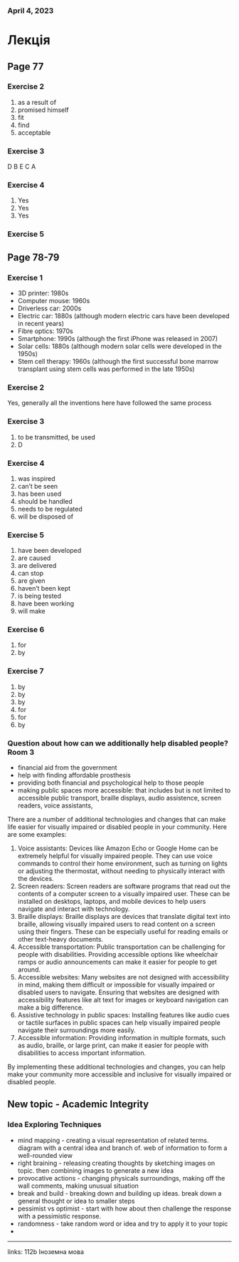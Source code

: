 
### April 4, 2023

# Лекція

## Page 77

### Exercise 2

1. as a result of
2. promised himself
3. fit
4. find
5. acceptable

### Exercise 3

D B E C A

### Exercise 4

1. Yes
2. Yes
3. Yes

### Exercise 5

## Page 78-79

### Exercise 1

- 3D printer: 1980s
- Computer mouse: 1960s
- Driverless car: 2000s
- Electric car: 1880s (although modern electric cars have been developed in recent years)
- Fibre optics: 1970s
- Smartphone: 1990s (although the first iPhone was released in 2007)
- Solar cells: 1880s (although modern solar cells were developed in the 1950s)
- Stem cell therapy: 1960s (although the first successful bone marrow transplant using stem cells was performed in the late 1950s)

### Exercise 2

Yes, generally all the inventions here have followed the same process

### Exercise 3

1. to be transmitted, be used
2. D

### Exercise 4

1. was inspired
2. can’t be seen
3. has been used
4. should be handled
5. needs to be regulated
6. will be disposed of

### Exercise 5

1. have been developed
2. are caused
3. are delivered
4. can stop
5. are given
6. haven’t been kept
7. is being tested
8. have been working
9. will make

### Exercise 6

1. for
2. by

### Exercise 7

1. by
2. by
3. by
4. for
5. for
6. by

### Question about how can we additionally help disabled people? Room 3

- financial aid from the government
- help with finding affordable prosthesis
- providing both financial and psychological help to those people
- making public spaces more accessible: that includes but is not limited to accessible public transport, braille displays, audio assistence, screen readers, voice assistants,

There are a number of additional technologies and changes that can make life easier for visually impaired or disabled people in your community. Here are some examples:

1. Voice assistants: Devices like Amazon Echo or Google Home can be extremely helpful for visually impaired people. They can use voice commands to control their home environment, such as turning on lights or adjusting the thermostat, without needing to physically interact with the devices.
2. Screen readers: Screen readers are software programs that read out the contents of a computer screen to a visually impaired user. These can be installed on desktops, laptops, and mobile devices to help users navigate and interact with technology.
3. Braille displays: Braille displays are devices that translate digital text into braille, allowing visually impaired users to read content on a screen using their fingers. These can be especially useful for reading emails or other text-heavy documents.
4. Accessible transportation: Public transportation can be challenging for people with disabilities. Providing accessible options like wheelchair ramps or audio announcements can make it easier for people to get around.
5. Accessible websites: Many websites are not designed with accessibility in mind, making them difficult or impossible for visually impaired or disabled users to navigate. Ensuring that websites are designed with accessibility features like alt text for images or keyboard navigation can make a big difference.
6. Assistive technology in public spaces: Installing features like audio cues or tactile surfaces in public spaces can help visually impaired people navigate their surroundings more easily.
7. Accessible information: Providing information in multiple formats, such as audio, braille, or large print, can make it easier for people with disabilities to access important information.

By implementing these additional technologies and changes, you can help make your community more accessible and inclusive for visually impaired or disabled people.

## New topic - Academic Integrity

### Idea Exploring Techniques

- mind mapping - creating a visual representation of related terms. diagram with a central idea and branch of. web of information to form a well-rounded view
- right braining - releasing creating thoughts by sketching images on topic. then combining images to generate a new idea
- provocative actions - changing physicals surroundings, making off the wall comments, making unusual situation
- break and build - breaking down and building up ideas. break down a general thought or idea to smaller steps
- pessimist vs optimist - start with how about then challenge the response with a pessimistic response.
- randomness - take random word or idea and try to apply it to your topic
- 






---

links: 112b Іноземна мова

